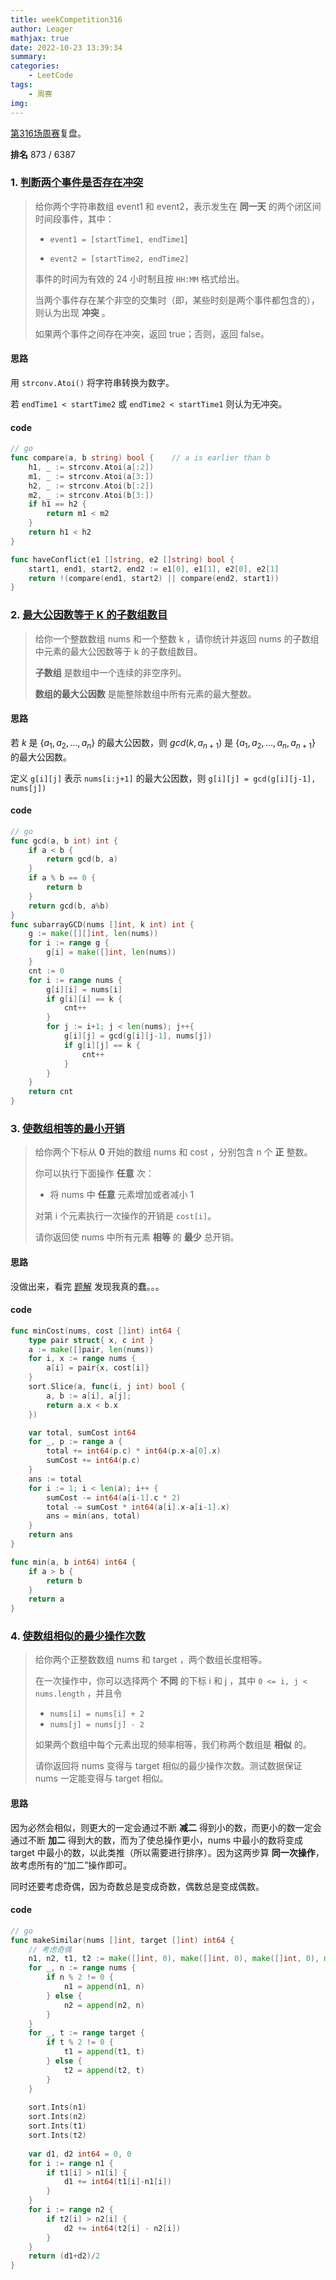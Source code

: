 ```yaml
---
title: weekCompetition316
author: Leager
mathjax: true
date: 2022-10-23 13:39:34
summary:
categories:
    - LeetCode
tags:
    - 周赛
img:
---
```


[第316场周赛](https://leetcode.cn/contest/weekly-contest-316/)复盘。

**排名** 873 / 6387

<!--more-->

### 1. [判断两个事件是否存在冲突](https://leetcode.cn/problems/determine-if-two-events-have-conflict/)

> 给你两个字符串数组 event1 和 event2，表示发生在 **同一天** 的两个闭区间时间段事件，其中：
>
> - `event1 = [startTime1, endTime1`]
>
> - `event2 = [startTime2, endTime2]`
>
> 事件的时间为有效的 24 小时制且按 `HH:MM` 格式给出。
>
> 当两个事件存在某个非空的交集时（即，某些时刻是两个事件都包含的），则认为出现 **冲突** 。
>
> 如果两个事件之间存在冲突，返回 true；否则，返回 false。
>

#### 思路

用 `strconv.Atoi()` 将字符串转换为数字。

若 `endTime1 < startTime2` 或 `endTime2 < startTime1` 则认为无冲突。

#### code

```go
// go
func compare(a, b string) bool {    // a is earlier than b
    h1, _ := strconv.Atoi(a[:2])
    m1, _ := strconv.Atoi(a[3:])
    h2, _ := strconv.Atoi(b[:2])
    m2, _ := strconv.Atoi(b[3:])
    if h1 == h2 {
        return m1 < m2
    }
    return h1 < h2
}

func haveConflict(e1 []string, e2 []string) bool {
    start1, end1, start2, end2 := e1[0], e1[1], e2[0], e2[1]
    return !(compare(end1, start2) || compare(end2, start1))
}
```

### 2. [最大公因数等于 K 的子数组数目](https://leetcode.cn/problems/number-of-subarrays-with-gcd-equal-to-k/)

> 给你一个整数数组 nums 和一个整数 k ，请你统计并返回 nums 的子数组中元素的最大公因数等于 k 的子数组数目。
>
> **子数组** 是数组中一个连续的非空序列。
>
> **数组的最大公因数** 是能整除数组中所有元素的最大整数。

#### 思路

若 $k$ 是 $\{a_1, a_2, \dots, a_n\}$ 的最大公因数，则 $gcd(k, a_{n+1})$ 是 $\{a_1, a_2, \dots, a_n, a_{n+1}\}$ 的最大公因数。

定义 `g[i][j]` 表示 `nums[i:j+1]` 的最大公因数，则 `g[i][j] = gcd(g[i][j-1], nums[j])`

#### code

```go
// go
func gcd(a, b int) int {
    if a < b {
        return gcd(b, a)
    }
    if a % b == 0 {
        return b
    }
    return gcd(b, a%b)
}
func subarrayGCD(nums []int, k int) int {
    g := make([][]int, len(nums))
    for i := range g {
        g[i] = make([]int, len(nums))
    }
    cnt := 0
    for i := range nums {
        g[i][i] = nums[i]
        if g[i][i] == k {
            cnt++
        }
        for j := i+1; j < len(nums); j++{
            g[i][j] = gcd(g[i][j-1], nums[j])
            if g[i][j] == k {
                cnt++
            }
        }
    }
    return cnt
}
```

### 3. [使数组相等的最小开销](https://leetcode.cn/problems/minimum-cost-to-make-array-equal/)

> 给你两个下标从 **0** 开始的数组 nums 和 cost ，分别包含 n 个 **正** 整数。
>
> 你可以执行下面操作 **任意** 次：
>
> - 将 nums 中 **任意** 元素增加或者减小 1
>
> 对第 i 个元素执行一次操作的开销是 `cost[i]`。
>
> 请你返回使 nums 中所有元素 **相等** 的 **最少** 总开销。

#### 思路

没做出来，看完 [题解](https://leetcode.cn/problems/minimum-cost-to-make-array-equal/solution/by-endlesscheng-i10r/) 发现我真的蠢。。。

#### code

```go
func minCost(nums, cost []int) int64 {
	type pair struct{ x, c int }
	a := make([]pair, len(nums))
	for i, x := range nums {
		a[i] = pair{x, cost[i]}
	}
	sort.Slice(a, func(i, j int) bool {
        a, b := a[i], a[j];
        return a.x < b.x
    })

	var total, sumCost int64
	for _, p := range a {
		total += int64(p.c) * int64(p.x-a[0].x)
		sumCost += int64(p.c)
	}
	ans := total
	for i := 1; i < len(a); i++ {
		sumCost -= int64(a[i-1].c * 2)
		total -= sumCost * int64(a[i].x-a[i-1].x)
		ans = min(ans, total)
	}
	return ans
}

func min(a, b int64) int64 {
    if a > b {
        return b
    }
    return a
}
```

### 4. [使数组相似的最少操作次数](https://leetcode.cn/problems/minimum-number-of-operations-to-make-arrays-similar/)

> 给你两个正整数数组 nums 和 target ，两个数组长度相等。
>
> 在一次操作中，你可以选择两个 **不同** 的下标 i 和 j ，其中 `0 <= i, j < nums.length` ，并且令
>
> - `nums[i] = nums[i] + 2`
> - `nums[j] = nums[j] - 2`
>
> 如果两个数组中每个元素出现的频率相等，我们称两个数组是 **相似** 的。
>
> 请你返回将 nums 变得与 target 相似的最少操作次数。测试数据保证 nums 一定能变得与 target 相似。

#### 思路

因为必然会相似，则更大的一定会通过不断 **减二** 得到小的数，而更小的数一定会通过不断 **加二** 得到大的数，而为了使总操作更小，nums 中最小的数将变成 target 中最小的数，以此类推（所以需要进行排序）。因为这两步算 **同一次操作**，故考虑所有的“加二”操作即可。

同时还要考虑奇偶，因为奇数总是变成奇数，偶数总是变成偶数。

#### code

```go
// go
func makeSimilar(nums []int, target []int) int64 {
    // 考虑奇偶
    n1, n2, t1, t2 := make([]int, 0), make([]int, 0), make([]int, 0), make([]int, 0)
    for _, n := range nums {
        if n % 2 != 0 {
            n1 = append(n1, n)
        } else {
            n2 = append(n2, n)
        }
    }
    for _, t := range target {
        if t % 2 != 0 {
            t1 = append(t1, t)
        } else {
            t2 = append(t2, t)
        }
    }
    
    sort.Ints(n1)
    sort.Ints(n2)
    sort.Ints(t1)
    sort.Ints(t2)
    
    var d1, d2 int64 = 0, 0
    for i := range n1 {
        if t1[i] > n1[i] {
            d1 += int64(t1[i]-n1[i])
        }
    }
    for i := range n2 {
        if t2[i] > n2[i] {
            d2 += int64(t2[i] - n2[i])
        }
    }
    return (d1+d2)/2
}
```

